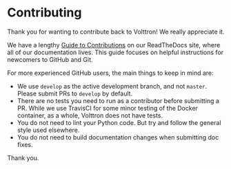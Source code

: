 # Contributing

Thank you for wanting to contribute back to Volttron! We really appreciate it.

We have a lengthy [Guide to Contributions](https://volttron.readthedocs.io/en/develop/community_resources/contributing.html) on our ReadTheDocs site, where all of our documentation lives. This guide focuses on helpful instructions for newcomers to GitHub and Git.

For more experienced GitHub users, the main things to keep in mind are:
- We use `develop` as the active development branch, and not `master`. Please submit PRs to `develop` by default.
- There are no tests you need to run as a contributor before submitting a PR. While we use TravisCI for some minor testing of the Docker container, as a whole, Volttron does not have tests.
- You do not need to lint your Python code. But try and follow the general style used elsewhere.
- You do not need to build documentation changes when submitting doc fixes.

Thank you.
